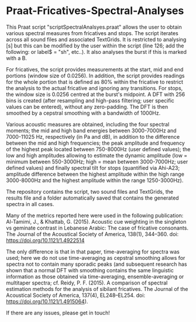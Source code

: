 # Praat-Fricatives-Spectral-Analyses

This Praat script "scriptSpectralAnalsyes.praat" allows the user to obtain various spectral measures from fricatives and stops. The script iterates across all sound files and associated TextGrids. It is restricted to analysing [s] but this can be modified by the user within the script (line 126; add the following: or label$ = "sh", etc..). It also analyses the burst if this is marked with a B.

For fricatives, the script provides measurements at the start, mid and end portions (window size of 0.0256). In addition, the script provides readings for the whole portion that is defined as 80% within the fricative to restrict the analysis to the actual fricative and ignoring any transitions. For stops, the window size is 0.0256 centred at the burst's midpoint. A DFT with 256 bins is created (after resampling and high-pass filtering; user specific values can be entered), without any zero-padding. The DFT is then smoothed by a cepstral smoothing with a bandwidth of 1000Hz. 

Various acoustic measures are obtained, including the four spectral moments; the mid and high band energies between 3000-7000Hz and 7000-11025 Hz, respectively (in Pa and dB), in addition to the difference between the mid and high frequencies; the peak amplitude and frequency of the highest peak located between 750-8000Hz (user defined values); the low and high amplitudes allowing to estimate the dynamic amplitude (low = minimum between 550-3000Hz; high = mean between 3000-7000Hz; user defined values) and finally spectral tilt for stops (quantified via Ahi-A23; amplitude difference between the highest amplitude within the high range 3000-8000Hz and the highest amplitude within the range 1250-3000Hz).

The repository contains the script, two sound files and TextGrids, the results file and a folder automatically saved that contains the generated spectra in all cases.

Many of the metrics reported here were used in the following publication:
Al-Tamimi, J., & Khattab, G. (2015). Acoustic cue weighting in the singleton vs geminate contrast in Lebanese Arabic: The case of fricative consonants. The Journal of the Acoustical Society of America, 138(1), 344–360. doi: https://doi.org/10.1121/1.4922514

The only difference is that in that paper, time-averaging for spectra was used; here we do not use time-averaging as cepstral smoothing allows for spectra not to contain many sporadic peaks (and subsequent research has shown that a normal DFT with smoothing contains the same linguistic information as those obtained via time-averaging, ensemble-averaging or multitaper spectra; cf. Reidy, P. F. (2015). A comparison of spectral estimation methods for the analysis of sibilant fricatives. The Journal of the Acoustical Society of America, 137(4), EL248–EL254. doi: https://doi.org/10.1121/1.4915064).

If there are any issues, please get in touch!
